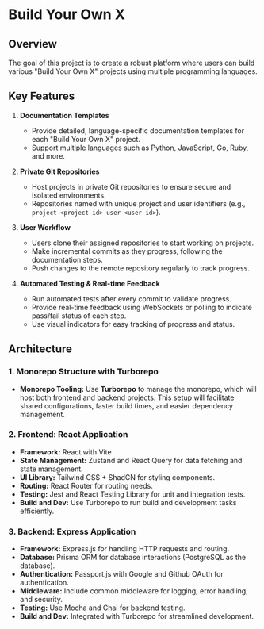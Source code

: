 # Build Your Own X

## Overview

The goal of this project is to create a robust platform where users can build various "Build Your Own X" projects using multiple programming languages.

## Key Features

1. **Documentation Templates**

   - Provide detailed, language-specific documentation templates for each "Build Your Own X" project.
   - Support multiple languages such as Python, JavaScript, Go, Ruby, and more.

2. **Private Git Repositories**

   - Host projects in private Git repositories to ensure secure and isolated environments.
   - Repositories named with unique project and user identifiers (e.g., `project-<project-id>-user-<user-id>`).

3. **User Workflow**

   - Users clone their assigned repositories to start working on projects.
   - Make incremental commits as they progress, following the documentation steps.
   - Push changes to the remote repository regularly to track progress.

4. **Automated Testing & Real-time Feedback**
   - Run automated tests after every commit to validate progress.
   - Provide real-time feedback using WebSockets or polling to indicate pass/fail status of each step.
   - Use visual indicators for easy tracking of progress and status.

## Architecture

### 1. Monorepo Structure with Turborepo

- **Monorepo Tooling:** Use **Turborepo** to manage the monorepo, which will host both frontend and backend projects. This setup will facilitate shared configurations, faster build times, and easier dependency management.

### 2. Frontend: React Application

- **Framework:** React with Vite
- **State Management:** Zustand and React Query for data fetching and state management.
- **UI Library:** Tailwind CSS + ShadCN for styling components.
- **Routing:** React Router for routing needs.
- **Testing:** Jest and React Testing Library for unit and integration tests.
- **Build and Dev:** Use Turborepo to run build and development tasks efficiently.

### 3. Backend: Express Application

- **Framework:** Express.js for handling HTTP requests and routing.
- **Database:** Prisma ORM for database interactions (PostgreSQL as the database).
- **Authentication:** Passport.js with Google and Github OAuth for authentication.
- **Middleware:** Include common middleware for logging, error handling, and security.
- **Testing:** Use Mocha and Chai for backend testing.
- **Build and Dev:** Integrated with Turborepo for streamlined development.
